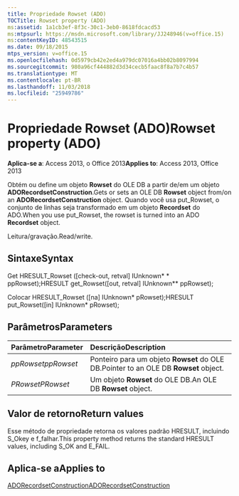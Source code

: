 ```yaml
---
title: Propriedade Rowset (ADO)
TOCTitle: Rowset property (ADO)
ms:assetid: 1a1cb3ef-8f3c-30c1-3eb0-8618fdcacd53
ms:mtpsurl: https://msdn.microsoft.com/library/JJ248946(v=office.15)
ms:contentKeyID: 48543515
ms.date: 09/18/2015
mtps_version: v=office.15
ms.openlocfilehash: 0d5979cb42e2ed4a979dc07016a4bb02b8097994
ms.sourcegitcommit: 980a96cf444882d3d34cecb5faac8f8a7b7c4b57
ms.translationtype: MT
ms.contentlocale: pt-BR
ms.lasthandoff: 11/03/2018
ms.locfileid: "25949786"
---
```

# <a name="rowset-property-ado"></a><span data-ttu-id="4233c-102">Propriedade Rowset (ADO)</span><span class="sxs-lookup"><span data-stu-id="4233c-102">Rowset property (ADO)</span></span>

<span data-ttu-id="4233c-103">**Aplica-se a**: Access 2013, o Office 2013</span><span class="sxs-lookup"><span data-stu-id="4233c-103">**Applies to**: Access 2013, Office 2013</span></span>

<span data-ttu-id="4233c-104">Obtém ou define um objeto **Rowset** do OLE DB a partir de/em um objeto **ADORecordsetConstruction**.</span><span class="sxs-lookup"><span data-stu-id="4233c-104">Gets or sets an OLE DB **Rowset** object from/on an **ADORecordsetConstruction** object.</span></span> <span data-ttu-id="4233c-105">Quando você usa put\_Rowset, o conjunto de linhas seja transformado em um objeto **Recordset** do ADO.</span><span class="sxs-lookup"><span data-stu-id="4233c-105">When you use put\_Rowset, the rowset is turned into an ADO **Recordset** object.</span></span>

<span data-ttu-id="4233c-106">Leitura/gravação.</span><span class="sxs-lookup"><span data-stu-id="4233c-106">Read/write.</span></span>

## <a name="syntax"></a><span data-ttu-id="4233c-107">Sintaxe</span><span class="sxs-lookup"><span data-stu-id="4233c-107">Syntax</span></span>

<span data-ttu-id="4233c-108">Get HRESULT\_Rowset (\[check-out, retval\] IUnknown\* \* ppRowset);</span><span class="sxs-lookup"><span data-stu-id="4233c-108">HRESULT get\_Rowset(\[out, retval\] IUnknown\*\* ppRowset);</span></span>

<span data-ttu-id="4233c-109">Colocar HRESULT\_Rowset (\[na\] IUnknown\* pRowset);</span><span class="sxs-lookup"><span data-stu-id="4233c-109">HRESULT put\_Rowset(\[in\] IUnknown\* pRowset);</span></span>

## <a name="parameters"></a><span data-ttu-id="4233c-110">Parâmetros</span><span class="sxs-lookup"><span data-stu-id="4233c-110">Parameters</span></span>

|<span data-ttu-id="4233c-111">Parâmetro</span><span class="sxs-lookup"><span data-stu-id="4233c-111">Parameter</span></span>|<span data-ttu-id="4233c-112">Descrição</span><span class="sxs-lookup"><span data-stu-id="4233c-112">Description</span></span>|
|:--------|:----------|
|<span data-ttu-id="4233c-113">*ppRowset*</span><span class="sxs-lookup"><span data-stu-id="4233c-113">*ppRowset*</span></span> |<span data-ttu-id="4233c-114">Ponteiro para um objeto **Rowset** do OLE DB.</span><span class="sxs-lookup"><span data-stu-id="4233c-114">Pointer to an OLE DB **Rowset** object.</span></span>|
|<span data-ttu-id="4233c-115">*PRowset*</span><span class="sxs-lookup"><span data-stu-id="4233c-115">*PRowset*</span></span> |<span data-ttu-id="4233c-116">Um objeto **Rowset** do OLE DB.</span><span class="sxs-lookup"><span data-stu-id="4233c-116">An OLE DB **Rowset** object.</span></span>|

## <a name="return-values"></a><span data-ttu-id="4233c-117">Valor de retorno</span><span class="sxs-lookup"><span data-stu-id="4233c-117">Return values</span></span>

<span data-ttu-id="4233c-118">Esse método de propriedade retorna os valores padrão HRESULT, incluindo S\_Okey e f\_falhar.</span><span class="sxs-lookup"><span data-stu-id="4233c-118">This property method returns the standard HRESULT values, including S\_OK and E\_FAIL.</span></span>

## <a name="applies-to"></a><span data-ttu-id="4233c-119">Aplica-se a</span><span class="sxs-lookup"><span data-stu-id="4233c-119">Applies to</span></span>

[<span data-ttu-id="4233c-120">ADORecordsetConstruction</span><span class="sxs-lookup"><span data-stu-id="4233c-120">ADORecordsetConstruction</span></span>](adorecordsetconstruction-interface-ado.md)

